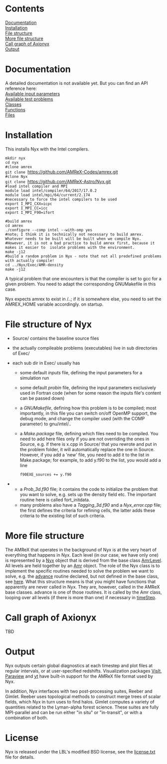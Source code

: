 # Contents
[Documentation](#Documentation)  
[Installation](#installation)  
[File structure](#file-structure-of-nyx)  
[More file structure](#more-file-structure)   
[Call graph of Axionyx](#call-graph-of-axionyx)  
[Output](#output)  

# Documentation 
A detailed documentation is not available yet. But you can find an API reference here:  
[Available input parameters](mddocs/input_parameters.md)  
[Available test problems](mddocs/test_problems.md)  
[Classes](mddocs/classes.md)  
[Functions](mddocs/functions.md)    
[Files](mddocs/files.md)     

# Installation

This installs Nyx with the Intel compilers.

`mkdir nyx`  
`cd nyx`  
`#clone amrex`  
`git clone `<https://github.com/AMReX-Codes/amrex.git>  
`#clone Nyx`  
`git clone `<https://github.com/AMReX-Astro/Nyx.git>  
`#load intel compiler and MPI`  
`module load intel/compiler/64/2017/17.0.2`  
`module load intel/mpi/64/current/2.174`  
`#necessary to force the intel compilers to be used `  
`export I_MPI_CXX=icpc`  
`export I_MPI_CC=icc`  
`export I_MPI_F90=ifort`  
  
`#build amrex`  
`cd amrex`  
`./configure --comp intel --with-omp yes`  
`#note; I think it is technically not necessary to build amrex. Whatever needs to be built will be built when we compile Nyx. `  
`#However, it is not a bad practice to build amrex first, because it makes it easier to  isolate problems with the environment.`  
`make -j12`  
`#build a random problem in Nyx - note that not all predefined problems with actually compile!`  
`cd ../Nyx/Exec/AMR-density`  
`make -j12 `

A typical problem that one encounters is that the compiler is set to gcc
for a given problem. You need to adapt the corresponding GNUMakefile in
this case.

Nyx expects amrex to exist in <nyx repo>/..; if it is somewhere else,
you need to set the AMREX\_HOME variable accordingly. on startup.

# File structure of Nyx

  - Source/ contains the baseline source files
  - the actually compileable problems (executables) live in sub
    directories of Exec/
  - each sub dir in Exec/ usually has
      - some default *inputs* file, defining the input parameters for a
        simulation run
      - some default *probin* file, defining the input parameters
        exclusively used in Fortran code (when for some reason the
        inputs file's content can be passed down)
      - a *GNUMakefile*, defining how this problem is to be compiled;
        most importantly, in this file you can switch on/off OpenMP
        support, the debug mode, and change the compiler used (with the
        COMP parameter) to gnu/intel/..
      - a *Make.package* file, defining which files need to be compiled.
        You need to add here files only if you are not overriding the
        ones in Source, e.g. if there is x.cpp in Source/ that you
        rewrote and put in the problem folder, it will automatically
        replace the one in Source. However, if you add a 'new' file, you
        need to add it to the list in Make.package; for example, to add
        y.f90 to the list, you would add a line

        `f90EXE_sources += y.f90`

  -   - a *Prob\_3d.f90* file; it contains the code to initialize the
        problem that you want to solve, e.g. sets up the density field
        etc. The important routine here is called fort\_initdata.
      - many problems also have a *Tagging\_3d.f90* and a
        *Nyx\_error.cpp* file; the first defines the criteria for
        refining cells, the latter adds these criteria to the existing
        list of such criteria.

# More file structure

The AMReX that operates in the background of Nyx is at the very heart of everything that happens in Nyx. Each level (in our case, we have only one) is represented by a [Nyx](https://github.com/cbehren/axionyx/blob/master/Source/Nyx.H) object that is derived from the base class [AmrLevel](https://github.com/AMReX-Codes/amrex/blob/master/Src/Amr/AMReX_AmrLevel.H). All levels are held together by an [Amr](https://github.com/AMReX-Codes/amrex/blob/master/Src/Amr/AMReX_Amr.H) object. The role of the Nyx class is to implement the specific routines needed to solve the problem we want to solve, e.g. the [advance](https://github.com/cbehren/axionyx/blob/master/Source/Nyx_advance.cpp) routine declared, but not defined in the base class, see [here](https://github.com/AMReX-Codes/amrex/blob/9e3aaa7053499b9f7f0c786a92ef860c6322f10d/Src/Amr/AMReX_AmrLevel.H#L160). What this structure means is that you might have functions that apparently are never called in Nyx. They are, however, called in the AMReX base classes. advance is one of those routines. It is called by the Amr class, looping over all levels (if there is more than one) if necessary in [timeStep](https://github.com/AMReX-Codes/amrex/blob/9e3aaa7053499b9f7f0c786a92ef860c6322f10d/Src/Amr/AMReX_Amr.cpp#L1950). 

# Call graph of Axionyx

TBD

# Output

Nyx outputs certain global diagnostics at each timestep and plot files at regular
intervals, or at user-specified redshifts. Visualization packages
[VisIt](https://wci.llnl.gov/simulation/computer-codes/visit),
[Paraview](https://www.paraview.org/)
and [yt](http://yt-project.org/)
have built-in support for the AMReX file format used by Nyx.

In addition, Nyx interfaces with two post-processing suites, Reeber and Gimlet. Reeber
uses topological methods to construct merge trees of scalar fields, which Nyx in
turn uses to find halos. Gimlet computes a variety of quantities
related to the Lyman-alpha forest science. These suites are fully MPI-parallel and can
be run either "in situ" or "in-transit", or with a combination of both.


# License
Nyx is released under the LBL's modified BSD license, see the [license.txt](license.txt) file for details.


